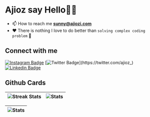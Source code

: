 # Ajioz say Hello👋🏿

- 📫 How to reach me **sunny@ajiozi.com**
- ❤️ There is nothing I love to do better than `solving complex coding problem` 🌱

## Connect with me

[![Instagram Badge](https://img.shields.io/badge/-Ajioz-%09%23483D8B?style=for-the-badge&logo=instagram&logoColor=white&link=https://www.instagram.com/ajioz1/)](https://www.instagram.com/ajioz1/)
[![Twitter Badge](https://img.shields.io/badge/-Ajioz-%09%23483D8B?style=for-the-badge&logo=twitter&logoColor=white&link=https://twitter.com/ajioz_)](https://twitter.com/ajioz_)
[![Linkedin Badge](https://img.shields.io/badge/-Ajioz-%09%23483D8B?style=for-the-badge&logo=linkedin&logoColor=white&link=https://www.linkedin.com/in/Ajioz/)](https://www.linkedin.com/in/Ajioz/)

## Github Cards

| ![Streak Stats](https://github-readme-streak-stats.herokuapp.com/?user=ajioz&) | ![Stats](https://github-readme-stats.vercel.app/api?username=ajioz&show_icons=true&locale=en) |
| ------------- | ------------- |

| ![Stats](https://github-readme-stats.vercel.app/api/top-langs?username=ajioz&show_icons=true&locale=en&layout=compact) |
| ------------- |
